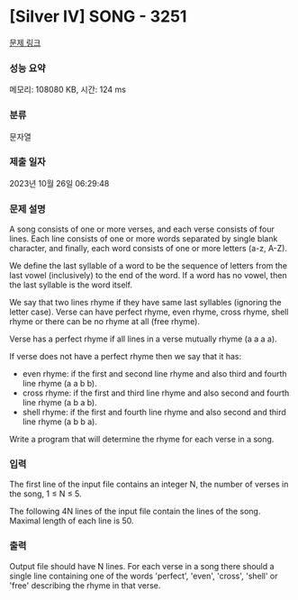 # [Silver IV] SONG - 3251 

[문제 링크](https://www.acmicpc.net/problem/3251) 

### 성능 요약

메모리: 108080 KB, 시간: 124 ms

### 분류

문자열

### 제출 일자

2023년 10월 26일 06:29:48

### 문제 설명

<p>A song consists of one or more verses, and each verse consists of four lines. Each line consists of one or more words separated by single blank character, and finally, each word consists of one or more letters (a-z, A-Z).</p>

<p>We define the last syllable of a word to be the sequence of letters from the last vowel (inclusively) to the end of the word. If a word has no vowel, then the last syllable is the word itself.</p>

<p>We say that two lines rhyme if they have same last syllables (ignoring the letter case). Verse can have perfect rhyme, even rhyme, cross rhyme, shell rhyme or there can be no rhyme at all (free rhyme).</p>

<p>Verse has a perfect rhyme if all lines in a verse mutually rhyme (a a a a).</p>

<p>If verse does not have a perfect rhyme then we say that it has:</p>

<ul>
	<li>even rhyme: if the first and second line rhyme and also third and fourth line rhyme (a a b b).</li>
	<li>cross rhyme: if the first and third line rhyme and also second and fourth line rhyme (a b a b).</li>
	<li>shell rhyme: if the first and fourth line rhyme and also second and third line rhyme (a b b a).</li>
</ul>

<p>Write a program that will determine the rhyme for each verse in a song. </p>

### 입력 

 <p>The first line of the input file contains an integer N, the number of verses in the song, 1 ≤ N ≤ 5.</p>

<p>The following 4N lines of the input file contain the lines of the song. Maximal length of each line is 50.</p>

### 출력 

 <p>Output file should have N lines. For each verse in a song there should a single line containing one of the words 'perfect', 'even', 'cross', 'shell' or 'free' describing the rhyme in that verse.</p>

